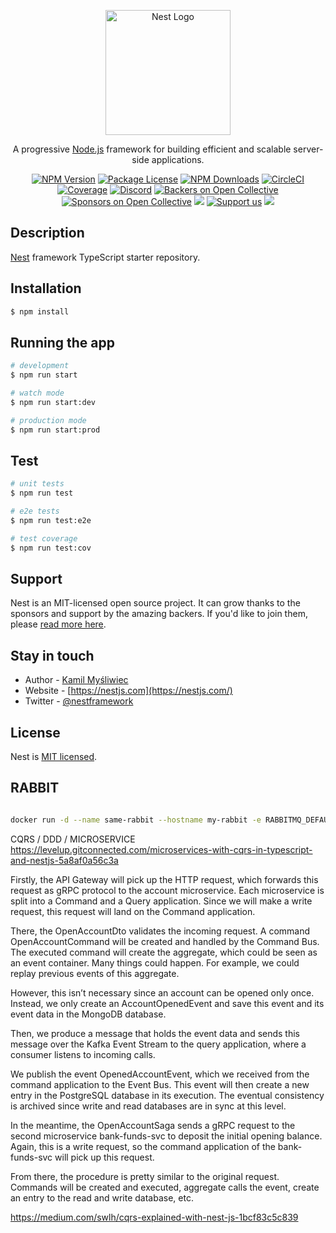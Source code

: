 <p align="center">
  <a href="http://nestjs.com/" target="blank"><img src="https://nestjs.com/img/logo-small.svg" width="200" alt="Nest Logo" /></a>
</p>

[circleci-image]: https://img.shields.io/circleci/build/github/nestjs/nest/master?token=abc123def456
[circleci-url]: https://circleci.com/gh/nestjs/nest

  <p align="center">A progressive <a href="http://nodejs.org" target="_blank">Node.js</a> framework for building efficient and scalable server-side applications.</p>
    <p align="center">
<a href="https://www.npmjs.com/~nestjscore" target="_blank"><img src="https://img.shields.io/npm/v/@nestjs/core.svg" alt="NPM Version" /></a>
<a href="https://www.npmjs.com/~nestjscore" target="_blank"><img src="https://img.shields.io/npm/l/@nestjs/core.svg" alt="Package License" /></a>
<a href="https://www.npmjs.com/~nestjscore" target="_blank"><img src="https://img.shields.io/npm/dm/@nestjs/common.svg" alt="NPM Downloads" /></a>
<a href="https://circleci.com/gh/nestjs/nest" target="_blank"><img src="https://img.shields.io/circleci/build/github/nestjs/nest/master" alt="CircleCI" /></a>
<a href="https://coveralls.io/github/nestjs/nest?branch=master" target="_blank"><img src="https://coveralls.io/repos/github/nestjs/nest/badge.svg?branch=master#9" alt="Coverage" /></a>
<a href="https://discord.gg/G7Qnnhy" target="_blank"><img src="https://img.shields.io/badge/discord-online-brightgreen.svg" alt="Discord"/></a>
<a href="https://opencollective.com/nest#backer" target="_blank"><img src="https://opencollective.com/nest/backers/badge.svg" alt="Backers on Open Collective" /></a>
<a href="https://opencollective.com/nest#sponsor" target="_blank"><img src="https://opencollective.com/nest/sponsors/badge.svg" alt="Sponsors on Open Collective" /></a>
  <a href="https://paypal.me/kamilmysliwiec" target="_blank"><img src="https://img.shields.io/badge/Donate-PayPal-ff3f59.svg"/></a>
    <a href="https://opencollective.com/nest#sponsor"  target="_blank"><img src="https://img.shields.io/badge/Support%20us-Open%20Collective-41B883.svg" alt="Support us"></a>
  <a href="https://twitter.com/nestframework" target="_blank"><img src="https://img.shields.io/twitter/follow/nestframework.svg?style=social&label=Follow"></a>
</p>
  <!--[![Backers on Open Collective](https://opencollective.com/nest/backers/badge.svg)](https://opencollective.com/nest#backer)
  [![Sponsors on Open Collective](https://opencollective.com/nest/sponsors/badge.svg)](https://opencollective.com/nest#sponsor)-->

## Description

[Nest](https://github.com/nestjs/nest) framework TypeScript starter repository.

## Installation

```bash
$ npm install
```

## Running the app

```bash
# development
$ npm run start

# watch mode
$ npm run start:dev

# production mode
$ npm run start:prod
```

## Test

```bash
# unit tests
$ npm run test

# e2e tests
$ npm run test:e2e

# test coverage
$ npm run test:cov
```

## Support

Nest is an MIT-licensed open source project. It can grow thanks to the sponsors and support by the amazing backers. If you'd like to join them, please [read more here](https://docs.nestjs.com/support).

## Stay in touch

- Author - [Kamil Myśliwiec](https://kamilmysliwiec.com)
- Website - [https://nestjs.com](https://nestjs.com/)
- Twitter - [@nestframework](https://twitter.com/nestframework)

## License

Nest is [MIT licensed](LICENSE).


## RABBIT

````bash

docker run -d --name same-rabbit --hostname my-rabbit -e RABBITMQ_DEFAULT_USER=USERNAME -e RABBITMQ_DEFAULT_PASS=PASSWORD -p 5673:5672 -p 15673:15672 rabbitmq:management

````


CQRS / DDD / MICROSERVICE 
https://levelup.gitconnected.com/microservices-with-cqrs-in-typescript-and-nestjs-5a8af0a56c3a

Firstly, the API Gateway will pick up the HTTP request, which forwards this request as gRPC protocol to the account microservice. Each microservice is split into a Command and a Query application. Since we will make a write request, this request will land on the Command application.

There, the OpenAccountDto validates the incoming request. A command OpenAccountCommand will be created and handled by the Command Bus. The executed command will create the aggregate, which could be seen as an event container. Many things could happen. For example, we could replay previous events of this aggregate.

However, this isn’t necessary since an account can be opened only once. Instead, we only create an AccountOpenedEvent and save this event and its event data in the MongoDB database.

Then, we produce a message that holds the event data and sends this message over the Kafka Event Stream to the query application, where a consumer listens to incoming calls.

We publish the event OpenedAccountEvent, which we received from the command application to the Event Bus. This event will then create a new entry in the PostgreSQL database in its execution. The eventual consistency is archived since write and read databases are in sync at this level.

In the meantime, the OpenAccountSaga sends a gRPC request to the second microservice bank-funds-svc to deposit the initial opening balance. Again, this is a write request, so the command application of the bank-funds-svc will pick up this request.

From there, the procedure is pretty similar to the original request. Commands will be created and executed, aggregate calls the event, create an entry to the read and write database, etc.



https://medium.com/swlh/cqrs-explained-with-nest-js-1bcf83c5c839
